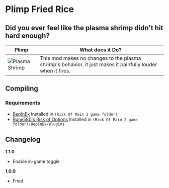 # Plimp Fried Rice

## Did you ever feel like the plasma shrimp didn't hit hard enough?

| Plimp                                                                                 | What does it Do?                                                                                            |
| ------------------------------------------------------------------------------------- | ----------------------------------------------------------------------------------------------------------- |
| ![Plasma Shrimp](https://github.com/tlsJP/ror2-plimp-fried-rice/raw/main/icon_sm.png) | This mod makes no changes to the plasma shrimp's behavior, it just makes it painfully louder when it fires. |

## Compiling

### Requirements

- [BepInEx](https://github.com/BepInEx/BepInEx) Installed in `(Risk Of Rain 2 game folder)`
- [Rune580's Risk of Options](https://thunderstore.io/package/Rune580/Risk_Of_Options) Installed in `(Risk Of Rain 2 game folder)/BepInEx/plugins`

## Changelog

**1.1.0**

- Enable in-game toggle

**1.0.0**

- Fried
